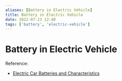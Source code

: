 ```yaml
---
aliases: [Battery in Electric Vehicle]
title: Battery in Electric Vehicle
date: 2022-07-23 12:40
tags: ['battery', 'electric-vehicle']
---
```


# Battery in Electric Vehicle

Reference:

- [Electric Car Batteries and Characteristics](https://www.omazaki.co.id/en/electric-car-batteries-and-their-characteristics/)
